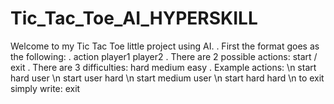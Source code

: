 # Tic_Tac_Toe_AI_HYPERSKILL
Welcome to my Tic Tac Toe little project using AI.
. First the format goes as the following:
. action player1 player2
. There are 2 possible actions: start / exit
. There are 3 difficulties: hard medium easy
. Example actions: \n
start hard user \n
start user hard  \n
start medium user \n
start hard hard \n
to exit simply write:
exit
